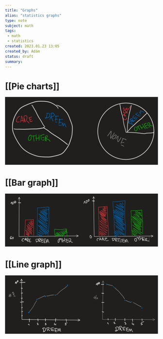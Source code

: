 ```yaml
---
title: "Graphs"
alias: "statistics graphs"
type: note
subject: math
tags:
 - math
 - statistics
created: 2023.01.23 13:05
created_by: Ádám
status: draft 
summary: 
---
```

# [[Pie charts]] 
![](Pasted%20image%2020230124111431.png)
# [[Bar graph]] 
![](Pasted%20image%2020230124112034.png)
# [[Line graph]] 
![](Pasted%20image%2020230124112554.png)